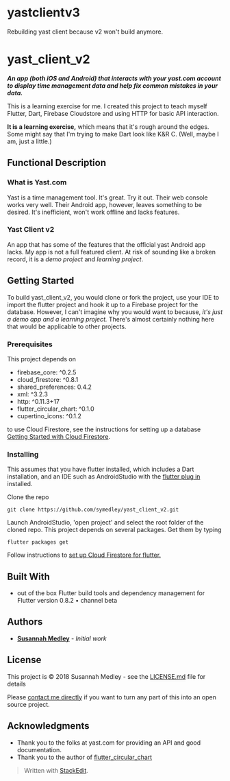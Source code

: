 ﻿# yastclientv3

Rebuilding yast client because v2 won&#x27;t build anymore.
# yast_client_v2

***An app (both iOS and Android) that interacts with your yast.com account to display time management data and help fix common mistakes in your data.***

This is a learning exercise for me. I created this project to teach myself Flutter, Dart, Firebase Cloudstore and using HTTP for basic API interaction.

**It is a learning exercise,** which means that it's rough around the edges. Some might say that I'm trying to make Dart look like K&R C. (Well, maybe I am, just a little.) 

## Functional Description
### What is Yast.com
Yast is a time management tool. It's great. Try it out. Their web console works very well. Their Android app, however, leaves something to be desired. It's inefficient, won't work offline and lacks features.
### Yast Client v2
An app that has some of the features that the official yast Android app lacks. My app is not a full featured client. At risk of sounding like a broken record, it is a *demo project* and *learning project*. 

## Getting Started

To build yast_client_v2, you would clone or fork the project, use your IDE to import the flutter project and hook it up to a Firebase project for the database. However, I can't imagine why you would want to because, *it's just a demo app and a learning project.* There's almost certainly nothing here that would be applicable to other projects.

### Prerequisites

This project depends on 
 -   firebase_core: ^0.2.5
 -   cloud_firestore: ^0.8.1
 -   shared_preferences: 0.4.2
 -   xml: ^3.2.3
 -   http: ^0.11.3+17
 - flutter_circular_chart: ^0.1.0
 -   cupertino_icons: ^0.1.2
 
to use Cloud Firestore, see the instructions for setting up a database [Getting Started with Cloud Firestore](https://firebase.google.com/docs/firestore/quickstart). 

### Installing

This assumes that you have flutter installed, which includes a Dart installation, and an IDE such as AndroidStudio with the [flutter plug in](https://plugins.jetbrains.com/plugin/9212-flutter) installed.

Clone the repo 
```
git clone https://github.com/symedley/yast_client_v2.git
```
Launch AndroidStudio, 'open project' and select the root folder of the cloned repo. This project depends on several packages. Get them by typing
```
flutter packages get
```
Follow instructions to [set up Cloud Firestore for flutter.](https://pub.dartlang.org/packages/cloud_firestore)

## Built With

* out of the box Flutter build tools and dependency management for Flutter version  0.8.2 • channel beta 


## Authors

* **[Susannah Medley](https://github.com/symedley)** - *Initial work* 

## License

This project is © 2018 Susannah Medley - see the [LICENSE.md](LICENSE.md) file for details

Please [contact me directly](https://github.com/symedley) if you want to turn any part of this into an open source project.


## Acknowledgments

* Thank you to the folks at yast.com for providing an API and good documentation.
* Thank you to the author of [flutter_circular_chart](https://pub.dartlang.org/packages/flutter_circular_chart)


> Written with [StackEdit](https://stackedit.io/).

